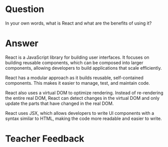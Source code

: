 # Question

In your own words, what is React and what are the benefits of using it?

# Answer
React is a JavaScript library for building user interfaces. It focuses on building reusable components, which can be composed into larger components, allowing developers to build applications that scale efficiently.

React has a modular approach as it builds reusable, self-contained components. This makes it easier to manage, test, and maintain code.

React also uses a virtual DOM to optimize rendering. Instead of re-rendering the entire real DOM, React can detect changes in the virtual DOM and only update the parts that have changed in the real DOM.

React uses JSX, which allows developers to write UI components with a syntax similar to HTML, making the code more readable and easier to write.

# Teacher Feedback